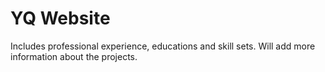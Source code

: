 # YQ Website

Includes professional experience, educations and skill sets.
Will add more information about the projects.
